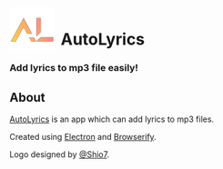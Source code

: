 <img width="80" height="80" align="left" style="float: left; margin: 0 10px 0 0;" alt="AutoLyrics" src="https://github.com/redteadeveloper/AutoLyrics/blob/main/src/img/icon.png?raw=true">

# AutoLyrics

<p align="center">
<h3>Add lyrics to mp3 file easily!</h3>
</p>

## About
 
[AutoLyrics](https://github.com/redteadeveloper/AutoLyrics) is an app which can add lyrics to mp3 files.

Created using [Electron](https://www.electronjs.org/) and [Browserify](http://browserify.org/).

Logo designed by [@Shio7](https://github.com/Shio7).
